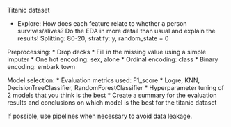 Titanic dataset

* Explore: How does each feature relate to whether a person survives/alives? Do the EDA in more detail than usual and explain the results!
Splitting: 80-20, stratify: y, random_state = 0

Preprocessing:
    * Drop decks
    * Fill in the missing value using a simple imputer
    * One hot encoding: sex, alone
    * Ordinal encoding: class
    * Binary encoding: embark town

Model selection:
    * Evaluation metrics used: F1_score
    * Logre, KNN, DecisionTreeClassifier, RandomForestClassifier
    * Hyperparameter tuning of 2 models that you think is the best
    * Create a summary for the evaluation results and conclusions on which model is the best for the titanic dataset

If possible, use pipelines when necessary to avoid data leakage.